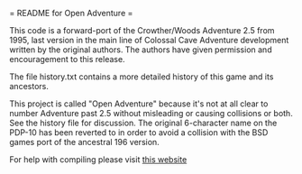 = README for Open Adventure =

This code is a forward-port of the Crowther/Woods Adventure 2.5 from
1995, last version in the main line of Colossal Cave Adventure
development written by the original authors.  The authors have given
permission and encouragement to this release.

The file history.txt contains a more detailed history of this game
and its ancestors.

This project is called "Open Adventure" because it's not at all clear
to number Adventure past 2.5 without misleading or causing collisions
or both.  See the history file for discussion.  The original 6-character
name on the PDP-10 has been reverted to in order to avoid a collision
with the BSD games port of the ancestral 196 version.

For help with compiling please visit [this website](https://developers.redhat.com/articles/build-run-colossal-cave-adventure-game#playing_the_game)
